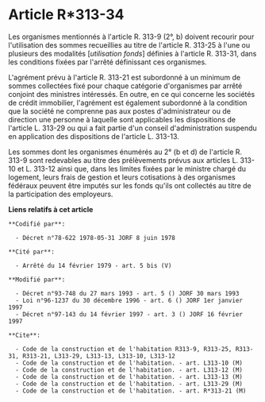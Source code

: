 # Article R*313-34

Les organismes mentionnés à l'article R. 313-9 (2°, b) doivent recourir pour l'utilisation des sommes recueillies au titre de
l'article R. 313-25 à l'une ou plusieurs des modalités [*utilisation fonds*] définies à l'article R. 313-31, dans les
conditions fixées par l'arrêté définissant ces organismes.

L'agrément prévu à l'article R. 313-21 est subordonné à un minimum de sommes collectées fixé pour chaque catégorie
d'organismes par arrêté conjoint des ministres intéressés. En outre, en ce qui concerne les sociétés de crédit immobilier,
l'agrément est également subordonné à la condition que la société ne comprenne pas aux postes d'administrateur ou de
direction une personne à laquelle sont applicables les dispositions de l'article L. 313-29 ou qui a fait partie d'un conseil
d'administration suspendu en application des dispositions de l'article L. 313-13.

Les sommes dont les organismes énumérés au 2° (b et d) de l'article R. 313-9 sont redevables au titre des prélèvements prévus
aux articles L. 313-10 et L. 313-12 ainsi que, dans les limites fixées par le ministre chargé du logement, leurs frais de
gestion et leurs cotisations à des organismes fédéraux peuvent être imputés sur les fonds qu'ils ont collectés au titre de la
participation des employeurs.

**Liens relatifs à cet article**

	**Codifié par**:

	  - Décret n°78-622 1978-05-31 JORF 8 juin 1978

	**Cité par**:

	  - Arrêté du 14 février 1979 - art. 5 bis (V)

	**Modifié par**:

	  - Décret n°93-748 du 27 mars 1993 - art. 5 () JORF 30 mars 1993
	  - Loi n°96-1237 du 30 décembre 1996 - art. 6 () JORF 1er janvier 1997
	  - Décret n°97-143 du 14 février 1997 - art. 3 () JORF 16 février 1997

	**Cite**:

	  - Code de la construction et de l'habitation R313-9, R313-25, R313-31, R313-21, L313-29, L313-13, L313-10, L313-12
	  - Code de la construction et de l'habitation. - art. L313-10 (M)
	  - Code de la construction et de l'habitation. - art. L313-12 (M)
	  - Code de la construction et de l'habitation. - art. L313-13 (M)
	  - Code de la construction et de l'habitation. - art. L313-29 (M)
	  - Code de la construction et de l'habitation. - art. R*313-21 (M)
